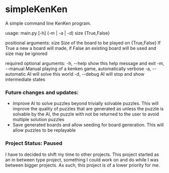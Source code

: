 # simpleKenKen
A simple command line KenKen program.

usage: main.py [-h] (-m | -a | -d) size {True,False}

positional arguments:
  size             Size of the board to be played on
  {True,False}     If True a new a board will made, if False an existing board
                   will be used and size may be ignored

required optional arguments:
  -h, --help       show this help message and exit
  -m, --manual     Manual playing of a kenken game, automatically verbose
  -a, --automatic  AI will solve this world
  -d, --debug      AI will stop and show intermediate states
  
  
### Future changes and updates:
  - Improve AI to solve puzzles beyond trivially solvable puzzles.  This will improve the quality of puzzles that are generated as unless the puzzle is solvable by the AI, the puzzle with not be returned to the user to avoid multiple solution puzzles
  - Save generated boards and allow seeding for board generation.  This will allow puzzles to be replayable
 
### Project Status: Paused

  I have to decided to shift my time to other projects.  This project started as an in between type project, something I could work on and do while I was between bigger projects.  As such, this project is of a lower priority for me.
  
